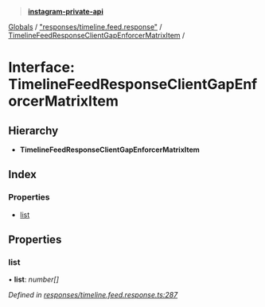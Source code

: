 > **[instagram-private-api](../README.md)**

[Globals](../README.md) / ["responses/timeline.feed.response"](../modules/_responses_timeline_feed_response_.md) / [TimelineFeedResponseClientGapEnforcerMatrixItem](_responses_timeline_feed_response_.timelinefeedresponseclientgapenforcermatrixitem.md) /

# Interface: TimelineFeedResponseClientGapEnforcerMatrixItem

## Hierarchy

* **TimelineFeedResponseClientGapEnforcerMatrixItem**

## Index

### Properties

* [list](_responses_timeline_feed_response_.timelinefeedresponseclientgapenforcermatrixitem.md#list)

## Properties

###  list

• **list**: *number[]*

*Defined in [responses/timeline.feed.response.ts:287](https://github.com/dilame/instagram-private-api/blob/01eb399/src/responses/timeline.feed.response.ts#L287)*